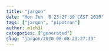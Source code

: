 ```yaml
---
title: "jargon"
date: "Mon Jun  8 23:27:39 CEST 2020"
tags: ["jargon", "pipotron"]
author: m1ch3l
categories: ["generated"]
slug: "jargon/2020-06-08-23:27:39"
---
```



